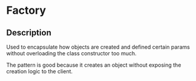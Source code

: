 # Factory

## Description
Used to encapsulate how objects are created and defined certain
params without overloading the class constructor too much.

The pattern is good because it creates an object without exposing the creation logic to the client. 
